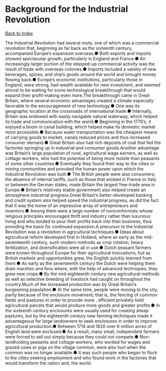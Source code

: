 # Background for the Industrial Revolution
[Back to Index](https://github.com/windows10010/tpoExtractor/blob/master/README.md)

The Industrial Revolution had several roots, one of which was a commercial revolution that, beginning as far back as the sixteenth century, accompanied Europe’s expansion overseas.● Both exports and imports showed spectacular growth, particularly in England and France.● An increasingly larger portion of the stepped-up commercial activity was the result of trade with overseas colonies.● Imports included a variety of new beverages, spices, and ship’s goods around the world and brought money flowing back.● Europe’s economic institutions, particularly those in England, were strong, had wealth available for new investment, and seemed almost to be waiting for some technological breakthrough that would expand their profit-making even more.The breakthrough came in Great Britain, where several economic advantages created a climate especially favorable to the encouragement of new technology.● One was its geographic location at the crossroads of international trade.● Internally, Britain was endowed with easily navigable natural waterway, which helped its trade and communication with the world.● Beginning in the 1770’s, it enjoyed a boom in canal building, which helped make its domestic market more accessible.● Because water transportation was the cheapest means of carrying goods to market, canals reduced prices and thus increased consumer demand.● Great Britain also had rich deposits of coal that fed the factories springing up in industrial and consumer goods.Another advantage was Britain’s large population of rural, agricultural wage earners, as well as cottage workers, who had the potential of being more mobile than peasants of some other countries.● Eventually they found their way to the cities or mining communities and provided the human power upon which the Industrial Revolution was built.● The British people were also consumers; the absence of internal tariffs, such as those that existed in France or Italy or between the German states, made Britain the largest free-trade area in Europe.● Britain’s relatively stable government also helped create an atmosphere industrial progress.Great Britain’s better-developed banking and credit system also helped speed the industrial progress, as did the fact that it was the home of an impressive array of entrepreneurs and inventors.● Among them were a large number of nonconformists whose religious principles encouraged thrift and industry rather than luxurious living and who tended to pour their profits back into their business, thus providing the basis for continued expansion.A precursor to the Industrial Revolution was a revolution in agricultural techniques.● Ideas about agricultural reform developed first in Holland, where as early as the mid-seventeenth century, such modern methods as crop rotation, heavy fertilization, and diversification were all in use.● Dutch peasant farmers were known throughout Europe for their agricultural innovations, but as British markets and opportunities grew, the English quickly learned from them.● As early as the seventeenth century the Dutch were helping them drain marshes and fens where, with the help of advanced techniques, they grew new crops.● By the mid-eighteenth century new agricultural methods as well as selective breeding of livestock had caught on throughout the country.Much of the increased production was by Great Britain’s burgeoning population.● At the same time, people were moving to the city, partly because of the enclosure movement; that is, the fencing of common fields and pastures in order to provide more , efficient privately held agricultural parcels that would produce more goods and greater profits.● In the sixteenth century enclosures were usually used for creating sheep pastures, but by the eighteenth century new farming techniques made it advantageous for large landowners to seek enclosures in order to improve agricultural production.● Between 1714 and 1820 over 6 million acres of English land were enclosed.● As a result, many small, independent farmers were forced to sell out simply because they could not compete.● Non-landholding peasants and cottage workers, who worked for wages and grazed cows or pigs on the village common, were also hurt when the common was no longer available.● It was such people who began to flock to the cities seeking employment and who found work in the factories that would transform the nation and, the world. 